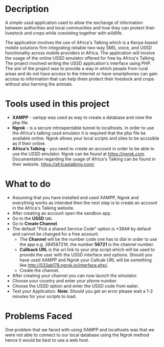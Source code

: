 # Decription
A simple ussd application used to allow the exchange of information between authorities and local communities and how they can protect their livestock and crops while coexisting together with wildlife.

The application involves the use of Africa's Talking which is a Kenya-based mobile solutions firm integrating reliable two-way SMS, voice, and USSD functionality across mobile providers in Africa. The application will involve the usage of the online USSD emulator offered for free by Africa's Talking. The project involved writing the USSD application's interface using PHP. The aim of the project was to provide a way in which people from rural areas and do not have access to the internet or have smartphones can gain access to information that can help them protect their livestock and crops without also harming the animals.

# Tools used in this project

* __XAMPP__ - xampp was used as way to create a database and view the php file.
* __Ngrok__ - is a secure introspectable tunnel to localhosts. In order to use the Africa's talking ussd emulator it is required that the php file be available online. Ngrok allows your local scripts and sites to  be accssible as if their online.
* __Africa's Talking__ - you need to create an account in order to be able to use the USSD emulator. Ngrok can be found at https://ngrok.com.
Documentation regarding the usage of Africa's Talking can be found in their website. https://africastalking.com/

# What to do

* Assuming that you have installed and used XAMPP, Ngrok and everything works as intended then the next step is to create an account in the Africa's Talking website.
* After creating an account open the sandbox app.
* Go to the __USSD__ tab.
* Go to __Create Channel__.
* The default "Pick a shared Service Code" option is *384# by default and cannot be changed for a free acoount. 
    * The __Channel__ will be the number code one has to dial in order to use the app e.g. *384*56721#, the number __56721__ is the 
    channel number.
    * __Callback URL__ is the url link to your php script which will be used to provide the user with the USSD interface and options. Should you have used XAMPP and Ngrok your Callcak URL will be something like http://533ab178.ngrok.io/interface.php/.
    * Create the channel.
 * After creating your channel you can now launch the simulator.
 * Choose your country and enter your phone number.
 * Choose the USSD option and enter the USSD code from ealier.
 * Test your Application. __Note__: Should you get an error please wait a 1-2 minutes for your scripts to load.
 
 # Problems Faced
 One problem that we faced with using XAMPP and localhosts was that we were not able to connect to our local database using the Ngrok method hence it would be best to use a web host.
